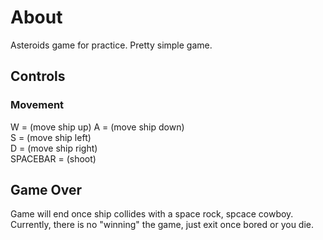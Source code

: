 # About
Asteroids game for practice. Pretty simple game.  

## Controls  
### Movement  
W = (move ship up)
A = (move ship down)  
S = (move ship left)  
D = (move ship right)  
SPACEBAR = (shoot)  

## Game Over
Game will end once ship collides with a space rock, spcace cowboy.  
Currently, there is no "winning" the game, just exit once bored or you die.